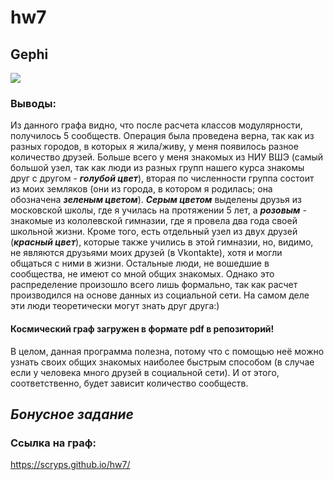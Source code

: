 # hw7
## Gephi
![](https://github.com/scryps/hw7/blob/master/%D0%A1%D0%BD%D0%B8%D0%BC%D0%BE%D0%BA.PNG)
### Выводы: 
Из данного графа видно, что после расчета классов модулярности, получилось 5 сообществ. Операция была проведена верна, так как из разных городов, в которых я жила/живу, у меня появилось разное количество друзей. Больше всего у меня знакомых из НИУ ВШЭ (самый большой узел, так как люди из разных групп нашего курса знакомы друг с другом - *__голубой цвет__*), вторая по численности группа состоит из моих земляков (они из города, в котором я родилась; она обозначена **_зеленым цветом_**). *__Серым цветом__* выделены друзья из московской школы, где я училась на протяжении 5 лет, а *__розовым__* - знакомые из кололевской гимназии, где я провела два года своей школьной жизни. Кроме того, есть отдельный узел из двух друзей (**_красный цвет_**), которые также учились в этой гимназии, но, видимо, не являются друзьями моих друзей (в Vkontakte), хотя и могли общаться с ними в жизни. Остальные люди, не вошедшие в сообщества, не имеют со мной общих знакомых. Однако это распределение произошло всего лишь формально, так как расчет производился на основе данных из социальной сети. На самом деле эти люди теоретически могут знать друг друга:)   

#### Космический граф загружен в формате pdf в репозиторий! 
В целом, данная программа полезна, потому что с помощью неё можно узнать своих общих знакомых наиболее быстрым способом (в случае если у человека много друзей в социальной сети). И от этого, соответственно, будет зависит количество сообществ. 

## _Бонусное задание_
### Ссылка на граф: 
https://scryps.github.io/hw7/
